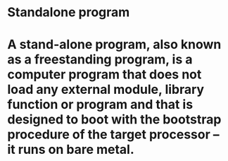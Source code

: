 <h1> Standalone program <h1>
  
A stand-alone program, also known as a freestanding program, is a computer program that does not load any external module, library function or program and that is designed to boot with the bootstrap procedure of the target processor – it runs on bare metal.

